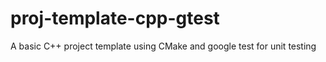 # proj-template-cpp-gtest
A basic C++ project template using CMake and google test for unit testing
